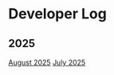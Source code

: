 # Developer Log

## 2025
[August 2025](./2025/08-August/August-2025)
[July 2025](./2025/07-July/July-2025)